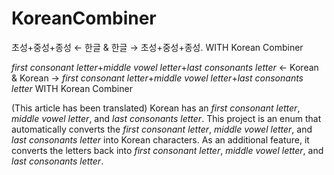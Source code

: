 # KoreanCombiner
초성+중성+종성 ← 한글 & 한글 → 초성+중성+종성. WITH Korean Combiner

_first consonant letter_+_middle vowel letter_+_last consonants letter_ ← Korean & Korean → _first consonant letter_+_middle vowel letter_+_last consonants letter_ WITH Korean Combiner


(This article has been translated)
Korean has an _first consonant letter_, _middle vowel letter_, and _last consonants letter_.
This project is an enum that automatically converts the _first consonant letter_, _middle vowel letter_, and _last consonants letter_ into Korean characters.
As an additional feature, it converts the letters back into _first consonant letter_, _middle vowel letter_, and _last consonants letter_.
